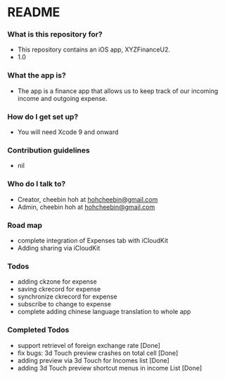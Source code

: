 # README #


### What is this repository for? ###

* This repository contains an iOS app, XYZFinanceU2. 
* 1.0

### What the app is? ###

* The app is a finance app that allows us to keep track of our incoming income and outgoing expense.

### How do I get set up? ###

* You will need Xcode 9 and onward


### Contribution guidelines ###

* nil

### Who do I talk to? ###

* Creator, cheebin hoh at hohcheebin@gmail.com
* Admin, cheebin hoh at hohcheebin@gmail.com

### Road map

* complete integration of Expenses tab with iCloudKit
* Adding sharing via iCloudKit

### Todos

* adding ckzone for expense
* saving ckrecord for expense
* synchronize ckrecord for expense
* subscribe to change to expense
* complete adding chinese language translation to whole app 

### Completed Todos
* support retrievel of foreign exchange rate [Done]
* fix bugs: 3d Touch preview crashes on total cell [Done]
* adding preview via 3d Touch for Incomes list [Done]
* adding 3d Touch preview shortcut menus in income List [Done]
